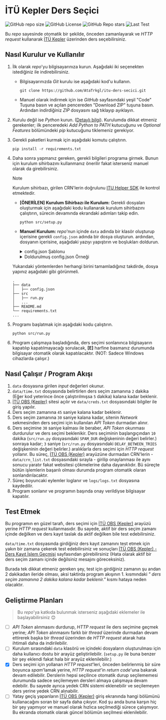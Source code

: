 # **İTÜ Kepler Ders Seçici**

![GitHub repo size](https://img.shields.io/github/repo-size/AtaTrkgl/itu-ders-secici)
![GitHub License](https://img.shields.io/github/license/AtaTrkgl/itu-ders-secici)
![GitHub Repo stars](https://img.shields.io/github/stars/AtaTrkgl/itu-ders-secici?style=flat)
![Last Test](https://img.shields.io/badge/tested-2024%2F2025%20Güz%20Dönemi-green)

Bu _repo_ sayesinde otomatik bir şekilde, önceden zamanlayarak ve _HTTP request_ kullanarak [İTÜ Kepler](https://obs.itu.edu.tr/ogrenci/) üzerinden ders seçebilirsiniz.

## Nasıl Kurulur ve Kullanılır

1. İlk olarak _repo_'yu bilgisayarınıza kurun. Aşağıdaki iki seçenekten istediğiniz ile indirebilirsiniz.
   - Bilgisayarınızda _Git_ kurulu ise aşağıdaki kod'u kullanın.

      ```console
      git clone https://github.com/AtaTrkgl/itu-ders-secici.git
      ```

   - Manuel olarak indirmek için ise _GitHub_ sayfasındaki yeşil "Code" Tuşuna basın ve açılan pencereden "Download ZIP" tuşuna basın. Ardından indirdiğiniz _ZIP_ dosyasını sağ tıklayıp ayıklayın.
2. Kurulu değil ise _Python_ kurun. ([Detaylı bilgi](https://www.python.org/downloads/)). Kurulumda dikkat etmeniz gerekenler; ilk penceredeki _Add Python to PATH_ kutucuğunu ve _Optional Features_ bölümündeki _pip_ kutucuğunu tiklemeniz gerekiyor.
3. Gerekli paketleri kurmak için aşağıdaki komutu çalıştırın.  

   ```console
   pip install -r requirements.txt
   ```

4. Daha sonra yapmanız gereken, gerekli bilgileri programa girmek. Bunun için kurulum sihirbazını kullanmanız önerilir fakat isterseniz manuel olarak da girebilirsiniz.
   > [!NOTE]
   > Kurulum sihirbazı, girilen CRN'lerin doğrulunu [ITU Helper SDK](https://github.com/itu-helper/sdk) ile kontrol etmektedir.

   - **[ÖNERİLEN] Kurulum Sihirbazı ile Kurulum:** Gerekli dosyaları oluşturmak için aşağıdaki kodu kullanarak kurulum sihirbazını çalıştırın, sürecin devamında ekrandaki adımları takip edin.

      ```console
      python src/setup.py
      ```

   - **Manuel Kurulum:** _repo_'nun içinde `data` adında bir klasör oluşturup içerisine gerekli `config.json` adında bir dosya oluşturun. ardından, dosyanın içerisine, aşağıdaki yazıyı yapıştırın ve boşlukları doldurun.

      <details>
         <summary>config.json Şablonu</summary>

      ```json
      {
         "account":
         {
            "username": "{İTÜ KULLANICI ADINIZ}",
            "password": "{İTÜ ŞİFRENİZ}"
         },
         "time":
         {
            "year": {DERS SEÇİM ZAMANI - YIL},
            "month": {DERS SEÇİM ZAMANI - AY},
            "day": {DERS SEÇİM ZAMANI - GÜN},
            "hour": {DERS SEÇİM ZAMANI - SAAT},
            "minute": {DERS SEÇİM ZAMANI - DAKİKA}
         },
         "courses":
         {
            "crn": [{ALINACAK CRN'ler, virgülle ayırılmış şekilde}],
            "scrn": [{BIRAKILACAK CRN'ler, virgülle ayırılmış şekilde}]
         }
      }  
      ```
      </details>

      <details>
         <summary>Doldurulmuş config.json Örneği</summary>

      İsmail Koyuncu (<koyuncu@itu.edu.tr>) için, 10 Şubat 2025, 14:00 tarihinde, _21340_, _21311_ ve _21332_ CRN'li dersleri alıp, hiç bir dersi bırakmayacak `config.json` örneği:

      ```json
      {
         "account":
         {
            "username": "koyuncu",
            "password": "cokGucluSifre123"
         },
         "time":
         {
            "year": 2025,
            "month": 2,
            "day": 10,
            "hour": 14,
            "minute": 0
         },
         "courses":
         {
            "crn": [21340, 21311, 21332],
            "scrn": []
         }
      }  
      ```

      </details>

   Yukarıdaki yöntemlerden herhangi birini tamamladığınız takdirde, dosya yapınız aşağıdaki gibi görünmeli.

   ```text
   .
   ├── data
   │   ├── config.json
   ├── src
   │   ├── run.py
   │   ...
   ├── README.md
   └── requirements.txt
   ...
   ```

5. Programı başlatmak için aşağıdaki kodu çalıştırın.

   ```console
   python src/run.py
   ```

6. Program çalışmaya başladığında, ders seçimi sonlanınca bilgisayarın kapatılıp kapatılmayacağı sorulacak, **\[E\]** harfine basmanız durumunda bilgisayar otomatik olarak kapatılacaktır. (NOT: Sadece Windows cihazlarda çalışır.)

## Nasıl Çalışır / Program Akışı

1. `data` dosyasına girilen _input_ değerleri okunur.
2. `data/time.txt` dosyasında belirtirlen ders seçim zamanına `2` dakika (Eğer kod yeterince önce çalıştırılmışsa `5` dakika) kalana kadar beklenir.
3. [İTÜ OBS (Kepler)](https://obs.itu.edu.tr/ogrenci/) sitesi açılır ve `data/creds.txt` dosyasındaki bilgiler ile giriş yapılır.
4. Ders seçim zamanına `45` saniye kalana kadar beklenir.
5. Ders seçim zamanına `30` saniye kalana kadar, sitenin _Network_ sekmesinden ders seçimi için kullanılan _API Token_ durmadan alınır.
6. Ders seçimine `30` saniye kalması ile beraber, _API Token_ okunması durdurulur ve ders seçimi beklenikir. Ders seçiminin başlangıçından `10` dakika (`src/run.py` dosyasındaki `SPAM_DUR` değişkeninin değeri belirler.) sonraya kadar; `3` saniye (`src/run.py` dosyasındaki `DELAY_BETWEEN_TRIES` değişkeninin değeri belirler.) aralıklarla ders seçimi için _HTTP request_ yollanır. Bu süreç, [İTÜ OBS (Kepler)](https://obs.itu.edu.tr/ogrenci/) arayüzüne durmadan CRN'lerin - `data/crn_list.txt` dosyasındaki sırayla - girilip onaylanması ile aynı sonucu yaratır fakat websitesi çökmelerine daha dayanıklıdır. Bü süreçte bütün işlemlerin başarılı olması durumda program otomatik olaran sonlandırılacaktır.
7. Süreç boyuncaki eylemler loglanır ve `logs/logs.txt` dosyasına kaydedilir.
8. Program sonlanır ve programın başında onay verildiyse bilgisayar kapatılır.

## Test Etmek

Bu programın en güzel tarafı, ders seçimi için [İTÜ OBS (Kepler)](https://obs.itu.edu.tr/ogrenci/) arayüzü yerine _HTTP request_ kullanmasıdır. Bu sayede, aktif bir ders seçim zamanı içinde değilken ve ders kayıt taslak da aktif değilken bile test edebilirsiniz.

`data/time.txt` dosyasında girdiğiniz ders kayıt zamanını test etmek için yakın bir zamana çekerek test edebilirsiniz ve sonuçları [İTÜ OBS (Kepler) - Ders Kayıt İşlem Geçmişi](https://obs.itu.edu.tr/ogrenci/DersKayitIslemleri/DersKayitIslemGecmisi) sayfasından görebilirsiniz (Hata olarak aktif bir ders seçim zamanı içinde değilsiniz mesajını göreceksiniz).

Burada tek dikkat etmeniz gereken şey, test için girdiğiniz zamanın şu andan 2 dakikadan ileride olması, aksi taktirda program akışının 1. kısmındaki _" ders seçim zamanına 2 dakika kalana kadar beklenir."_ kısmı hataya neden olacaktır.

## Geliştirme Planları

> Bu _repo_'ya katkıda bulunmak isterseniz aşağıdaki eklemeler ile başlayabilirsiniz 😊

- [ ] _API Token_ alınmasını durdurup, _HTTP request_ ile ders seçimine geçmek yerine; _API Token_ alınmasını farklı bir _thread_ üzerinde durmadan devam ettirerek başka bir _thread_ üzerinden de _HTTP request_ atarak hata ihtimali daha da indirilebilir.
- [ ] Kurulum sırasındaki `data` klasörü ve içindeki dosyaların oluşturulması için daha kullanıcı dostu bir arayüz geliştirilebilir. (`setup.py` ile buna benzer bir şey eklendi fakat hala bir arayüz eklenilebilir.)
- [x] Ders seçimi için yollanan _HTTP request_'leri, önceden belirlenmiş bir süre boyunca _spam_'lamak yerine, _HTTP request_'in _return code_'una bakarak devam edilebilir. Derslerin hepsi seçilince otomatik durup seçilememesi durumunda sadece seçilemeyen dersleri almaya çalışmaya devam edebilir. Bu sayede ayrıca yedek CRN sistemi eklenebilir ve seçilemeyen ders yerine yedek CRN alınabilir.
- [ ] Yatay geçiş yapanların [İTÜ OBS (Kepler)](https://obs.itu.edu.tr/ogrenci/) giriş ekranında hangi bölümünü kullanacağını soran bir sayfa daha çıkıyor. Kod şu anda buna karşın hiç bir şey yapmıyor ve manuel olarak hızlıca seçilmediği sürece çalışmıyor. Bu ekranda otomatik olarak güncel bölümün seçilmesi eklenilebilir.
